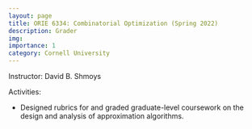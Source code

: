 ```yaml
---
layout: page
title: ORIE 6334: Combinatorial Optimization (Spring 2022)
description: Grader
img: 
importance: 1
category: Cornell University
---
```


<p>
Instructor: David B. Shmoys
</p>

<p>
Activities:
<ul style="list-style-type:disc;">
<li>
	Designed rubrics for and graded graduate-level coursework on the design and analysis of approximation algorithms.
</li>
</ul>
</p>